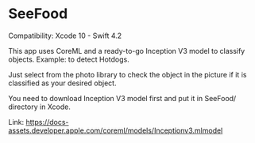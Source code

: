 # SeeFood

Compatibility:
Xcode 10 - Swift 4.2

This app uses CoreML and a ready-to-go Inception V3 model to classify objects. Example: to detect Hotdogs.

Just select from the photo library to check the object in the picture if it is classified as your desired object.

You need to download Inception V3 model first and put it in SeeFood/ directory in Xcode.

Link: https://docs-assets.developer.apple.com/coreml/models/Inceptionv3.mlmodel
